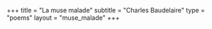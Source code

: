 +++
title = "La muse malade"
subtitle = "Charles Baudelaire"
type = "poems"
layout = "muse_malade"
+++
